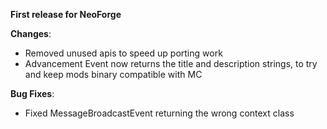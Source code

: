 **First release for NeoForge**


**Changes**:

* Removed unused apis to speed up porting work
* Advancement Event now returns the title and description strings, to try and keep mods binary compatible with MC

**Bug Fixes**:

* Fixed MessageBroadcastEvent returning the wrong context class
